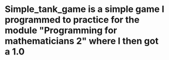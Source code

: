 # Simple_tank_game is a simple game I programmed to practice for the module "Programming for mathematicians 2" where I then got a 1.0
